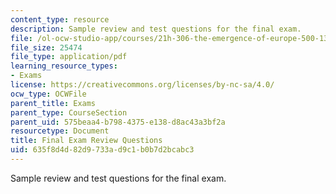 ```yaml
---
content_type: resource
description: Sample review and test questions for the final exam.
file: /ol-ocw-studio-app/courses/21h-306-the-emergence-of-europe-500-1300-fall-2003/635f8d4d82d9733ad9c1b0b7d2bcabc3_medievalrev_ques.pdf
file_size: 25474
file_type: application/pdf
learning_resource_types:
- Exams
license: https://creativecommons.org/licenses/by-nc-sa/4.0/
ocw_type: OCWFile
parent_title: Exams
parent_type: CourseSection
parent_uid: 575beaa4-b798-4375-e138-d8ac43a3bf2a
resourcetype: Document
title: Final Exam Review Questions
uid: 635f8d4d-82d9-733a-d9c1-b0b7d2bcabc3
---
```

Sample review and test questions for the final exam.